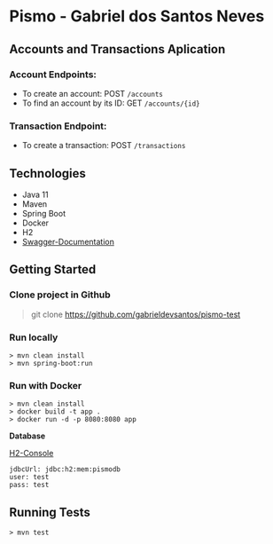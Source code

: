 # Pismo - Gabriel dos Santos Neves

## Accounts and Transactions Aplication

### Account Endpoints:
- To create an account: POST `/accounts`
- To find an account by its ID: GET `/accounts/{id}`

### Transaction Endpoint:
- To create a transaction: POST `/transactions`

## Technologies
- Java 11
- Maven
- Spring Boot
- Docker 
- H2
- [Swagger-Documentation](http://localhost:8080/swagger-ui/index.html#/)

## Getting Started
### Clone project in Github
> git clone https://github.com/gabrieldevsantos/pismo-test

### Run locally
```SHELL
> mvn clean install
> mvn spring-boot:run
```

### Run with Docker
```SHELL
> mvn clean install
> docker build -t app .
> docker run -d -p 8080:8080 app
```
**Database**

[H2-Console](http://localhost:8080/h2-console)

	jdbcUrl: jdbc:h2:mem:pismodb
	user: test
	pass: test

## Running Tests
```SHELL
> mvn test
```
